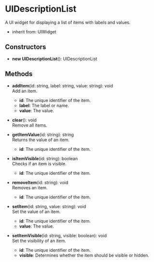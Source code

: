 # UIDescriptionList

A UI widget for displaying a list of items with labels and values.
- inherit from: UIWidget
## Constructors
- **new UIDescriptionList**(): UIDescriptionList   
## Methods
- **addItem**(id: string, label: string, value: string): void   
Add an item.
   - **id**: The unique identifier of the item.
   - **label**: The label or name.
   - **value**: The value.

- **clear**(): void   
Remove all items.

- **getItemValue**(id: string): string   
Returns the value of an item.
   - **id**: The unique identifier of the item.

- **isItemVisible**(id: string): boolean   
Checks if an item is visible.
   - **id**: The unique identifier of the item.

- **removeItem**(id: string): void   
Removes an item.
   - **id**: The unique identifier of the item.

- **setItem**(id: string, value: string): void   
Set the value of an item.
   - **id**: The unique identifier of the item.
   - **value**: The value.

- **setItemVisible**(id: string, visible: boolean): void   
Set the visibility of an item.
   - **id**: The unique identifier of the item.
   - **visible**: Determines whether the item should be visible or hidden.
